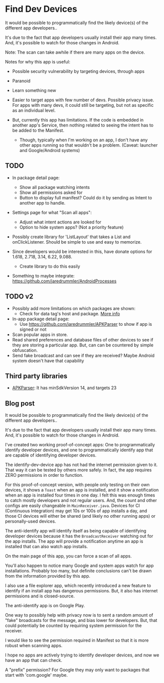 # Find Dev Devices

It would be possible to programmatically find the likely device(s) of the different app developers..

It's due to the fact that app developers usually install their app many times. And, it's possible to watch for those changes in Android.

Note: The scan can take awhile if there are many apps on the device.



Notes for why this app is useful:
- Possible security vulnerability by targeting devices, through apps
- Paranoid
- Learn something new

- Easier to target apps with few number of devs. Possible privacy issue. For apps with many devs, it could still be targeting, but not as specific as an individual level.

- But, currently this app has limitations. If the code is embedded in another app's Service, then nothing related to seeing the intent has to be added to the Manifest.
  - Though, typically when I'm working on an app, I don't have any other apps running so that wouldn't be a problem. (Caveat: launcher and Google/Android systems)



## TODO

- In package detail page:
  - Show all package watching intents
  - Show all permissions asked for
  - Button to display full manifest? Could do it by sending as Intent to another app to handle.
- Settings page for what "Scan all apps":
   - Adjust what intent actions are looked for
   - Option to hide system apps? (Not a priority feature)

- Possibly create library for 'ListLayout' that takes a List<T> and onClickListener. Should be simple to use and easy to memorize.

- Since developers would be interested in this, have donate options for 1.618, 2.718, 3.14, 6.22, 9.088.
  - Create library to do this easily

- Something to maybe integrate: https://github.com/jaredrummler/AndroidProcesses



## TODO v2
- Possibly add more limitations on which packages are shown:
  - Check for data tag's host and package. [More info](http://developer.android.com/guide/topics/manifest/data-element.html)
- In-app package detail page:
  - Use https://github.com/jaredrummler/APKParser to show if app is signed or not
- Scan popular apps in store.
- Read shared preferences and database files of other devices to see if they are storing a particular app. But, can can be countered by simple obfuscation.
- Send fake broadcast and can see if they are received? Maybe Android system doesn't have that capability




## Third party libraries

- [APKParser](https://github.com/jaredrummler/APKParser): It has minSdkVersion 14, and targets 23



## Blog post

It would be possible to programmatically find the likely device(s) of the different app developers..

It's due to the fact that app developers usually install their app many times. And, it's possible to watch for those changes in Android.


I've created two working proof-of-concept apps: One to programmatically identify developer devices, and one to programmatically identify app that are capable of identifying developer devices.

The identify-dev-device app has not had the internet permission given to it. That way it can be tested by others more safely. In fact, the app requires ZERO permissions in order to function.

For this proof-of-concept version, with people only testing on their own devices, it shows a `Toast` when an app is installed, and it show a notification when an app is installed four times in one day. I felt this was enough times to catch mostly developers and not regular users. And, the count and other configs are easily changeable in `MainReceiver.java`. Devices for CI (Continuous Integration) may get 10s or 100s of app installs a day, and those CI devices will either be shared (and likely no other running apps) or personally-used devices.

The anti-identify app will identify itself as being capable of identifying developer devices because it has the `BroadcastReceiver` watching out for the app installs. The app will provide a notification anytime an app is installed that can also watch app installs.

On the main page of this app, you can force a scan of all apps.

You'll also happen to notice many Google and system apps watch for app installations. Probably too many, but definite conclusions can't be drawn from the information provided by this app.

I also use a file explorer app, which recently introduced a new feature to identify if an install app has dangerous permissions. But, it also has internet permissions and is closed-source.


The anti-identify app is on Google Play.



One way to possibly help with privacy now is to sent a random amount of "fake" broadcasts for the message, and bias lower for developers. But, that could potentially be counted by requiring system permission for the receiver.



I would like to see the permission required in Manifest so that it is more robust when scanning apps.

I hope no apps are actively trying to identify developer devices, and now we have an app that can check.

A "prefix" permission? For Google they may only want to packages that start with 'com.google' maybe.
